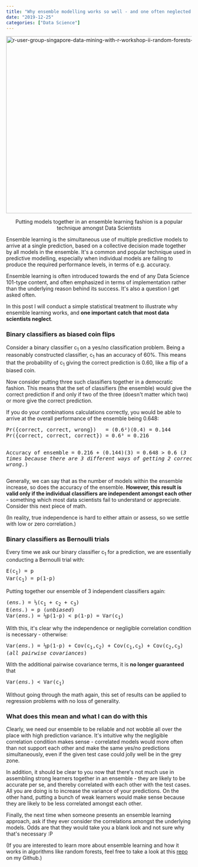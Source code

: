 ```yaml
---
title: "Why ensemble modelling works so well - and one often neglected principle"
date: "2019-12-25"
categories: ["Data Science"]
---
```


<p><img class=" size-full wp-image-81 aligncenter" src="https://thestatsguyhome.files.wordpress.com/2018/12/r-user-group-singapore-data-mining-with-r-workshop-ii-random-forests-12-638.jpg" alt="r-user-group-singapore-data-mining-with-r-workshop-ii-random-forests-12-638" width="638" height="479"></p>
<p style="text-align: center;">Putting models together in an ensemble learning fashion is a popular technique amongst Data Scientists</p>
<p>Ensemble learning is the simultaneous use of multiple predictive models to arrive at a single prediction, based on a collective decision made together by all models in the ensemble. It's a common and popular technique used in predictive modelling, especially when individual models are failing to produce the required performance levels, in terms of e.g. accuracy.</p>
<p>Ensemble learning is often introduced towards the end of any Data Science 101-type content, and often emphasized in terms of implementation rather than the underlying reason behind its success. It's also a question I get asked often.</p>
<p>In this post I will conduct a simple statistical treatment to illustrate why ensemble learning works, and <strong>one important catch that most data scientists neglect</strong>.</p>
<h3>Binary classifiers as biased coin flips</h3>
<p>Consider a binary classifier c<sub>1</sub> on a yes/no classification problem. Being a reasonably constructed classifier, c<sub>1</sub> has an accuracy of 60%. This means that the probability of c<sub>1</sub>&nbsp;giving the correct prediction is 0.60, like a flip of a biased coin.</p>
<p>Now consider putting three such classifiers together in a democratic fashion. This means that the set of classifiers (the ensemble) would give the correct prediction if and only if two of the three (doesn't matter which two) or more give the correct prediction.</p>
<p>If you do your combinations calculations correctly, you would be able to arrive at the overall performance of the ensemble being 0.648:</p>
<pre>Pr({correct, correct, wrong})   = (0.6²)(0.4)&nbsp;= 0.144
Pr({correct, correct, correct}) = 0.6³ = 0.216

Accuracy of ensemble = 0.216 + (0.144)(3) = 0.648 &gt; 0.6
(<em>3 times because there are 3 different ways of getting 2 correct, 1 wrong.</em>)
</pre>
<p>Generally, we can say that as the number of models within the ensemble increase, so does the accuracy of the ensemble. <strong>However, this result is valid only if the individual classifiers are independent amongst each other</strong> - something which most data scientists fail to understand or appreciate. Consider this next piece of math.</p>
<p>(In reality, true independence is hard to either attain or assess, so we settle with low or zero correlation.)</p>
<h3>Binary classifiers as Bernoulli trials</h3>
<p>Every time we ask our binary classifier c<sub>1</sub> for a prediction, we are essentially conducting a Bernoulli trial with:</p>
<pre>E(c<sub>1</sub>) = p
Var(c<sub>1</sub>) = p(1-p)</pre>
<p>Putting together our ensemble of 3 independent classifiers again:</p>
<pre>(<em>ens.</em>) = ⅓(c<sub>1</sub> + c<sub>2</sub> + c<sub>3</sub>)
E(<em>ens.</em>) = p (<em>unbiased</em>)
Var(<em>ens.</em>) = ⅓p(1-p) &lt; p(1-p) = Var(c<sub>1</sub>)</pre>
<p>With this, it's clear why the independence or negligible correlation condition is necessary - otherwise:</p>
<pre>Var(<em>ens.</em>) = ⅓p(1-p) + Cov(c<sub>1</sub>,c<sub>2</sub>) + Cov(c<sub>1</sub>,c<sub>3</sub>) + Cov(c<sub>2</sub>,c<sub>3</sub>)
(<em>all pairwise covariances</em>)</pre>
<p>With the additional pairwise covariance terms, it is <strong>no longer guaranteed</strong> that</p>
<pre>Var(<em>ens.</em>) &lt; Var(c<sub>1</sub>)</pre>
<p>Without going through the math again, this set of results can be applied to regression problems with no loss of generality.</p>
<h3>What does this mean and what I can do with this</h3>
<p>Clearly, we need our ensemble to be reliable and not wobble all over the place with high prediction variance. It's&nbsp;intuitive why the negligible correlation condition makes sense - correlated models would more often than not support each other and make the same yes/no predictions simultaneously, even if the given test case could jolly well be in the grey zone.</p>
<p>In addition, it should be clear to you now that there's not much use in assembling strong learners together in an ensemble - they are likely to be accurate per se, and thereby correlated with each other with the test cases. All you are doing is to increase the variance of your predictions. On the other hand, putting a bunch of weak learners would make sense because they are likely to be less correlated amongst each other.</p>
<p>Finally, the next time when someone presents an ensemble learning approach, ask if they ever consider the correlations amongst the underlying models. Odds are that they would take you a blank look and not sure why that's necessary :P</p>
<p>(If you are interested to learn more about ensemble learning and how it works in algorithms like random forests, feel free to take a look at this <a href="https://github.com/tohweizhong/RUGS-RF" target="_blank" rel="noopener">repo</a> on my Github.)</p>